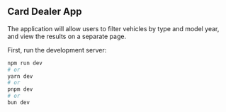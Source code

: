 ## Card Dealer App

The application will allow users to filter vehicles by type and model year, and view the results on a separate page.

First, run the development server:

```bash
npm run dev
# or
yarn dev
# or
pnpm dev
# or
bun dev
```

